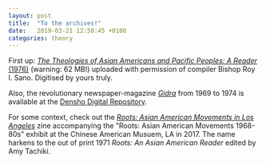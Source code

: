 ```yaml
---
layout: post
title:  "To the archives!"
date:   2019-03-21 12:50:45 +0100
categories: theory
---
```


First up: [*The Theologies of Asian Americans and Pacific Peoples: A Reader* (1976)](/files/SanoReader1976.pdf) (warning: 62 MB!) uploaded with permission of compiler Bishop Roy I. Sano. Digitised by yours truly.

Also, the revolutionary newspaper-magazine [*Gidra*](https://en.wikipedia.org/wiki/Gidra_(newspaper)) from 1969 to 1974 is available at the [Densho Digital Repository](http://ddr.densho.org/ddr/densho/297/).

For some context, check out the [*Roots: Asian American Movements in Los Angeles*](http://camla.org/wp-content/uploads/2017/05/CAM-Roots-Zine-2017.pdf) zine accompanying the "Roots: Asian American Movements 1968-80s" exhibit at the Chinese American Musuem, LA in 2017. The name harkens to the out of print 1971 *Roots: An Asian American Reader* edited by Amy Tachiki.